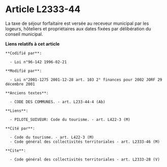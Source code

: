 # Article L2333-44

La taxe de séjour forfaitaire est versée au receveur municipal par les logeurs, hôteliers et propriétaires aux dates fixées
par délibération du conseil municipal.

**Liens relatifs à cet article**

	**Codifié par**:

	  - Loi n°96-142 1996-02-21

	**Modifié par**:

	  - Loi n°2001-1275 2001-12-28 art. 103 2° finances pour 2002 JORF 29 décembre 2001

	**Anciens textes**:

	  - CODE DES COMMUNES. - art. L233-44-4 (Ab)

	**Liens**:

	  - PILOTE_SUIVEUR: Code du tourisme. - art. L422-3 (M)

	**Cité par**:

	  - Code du tourisme. - art. L422-3 (M)
	  - Code général des collectivités territoriales - art. L2333-46 (M)

	**Cite**:

	  - Code général des collectivités territoriales - art. L2333-28 (V)
